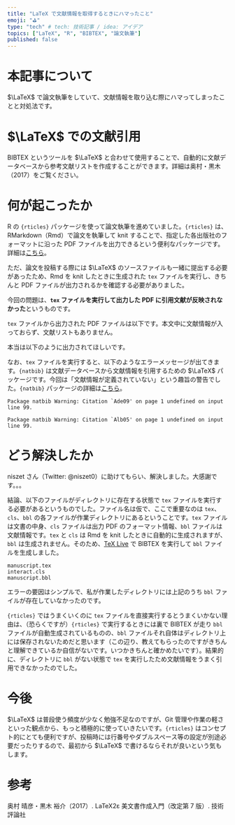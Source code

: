 ```yaml
---
title: "LaTeX で文献情報を取得するときにハマったこと"
emoji: "⛳"
type: "tech" # tech: 技術記事 / idea: アイデア
topics: ["LaTeX", "R", "BIBTEX", "論文執筆"]
published: false
---
```


# 本記事について

$\LaTeX$ で論文執筆をしていて、文献情報を取り込む際にハマってしまったことと対処法です。

# $\LaTeX$ での文献引用

$\mathrm{BIBTEX}$ というツールを $\LaTeX$ と合わせて使用することで、自動的に文献データベースから参考文献リストを作成することができます。詳細は奥村・黒木（2017）をご覧ください。

# 何が起こったか

R の `{rticles}` パッケージを使って論文執筆を進めていました。`{rticles}` は、RMarkdown（Rmd）で論文を執筆して knit することで、指定した各出版社のフォーマットに沿った PDF ファイルを出力できるという便利なパッケージです。詳細は[こちら](https://github.com/rstudio/rticles)。

ただ、論文を投稿する際には $\LaTeX$ のソースファイルも一緒に提出する必要があったため、Rmd を knit したときに生成された `tex` ファイルを実行し、きちんと PDF ファイルが出力されるかを確認する必要がありました。

今回の問題は、**`tex` ファイルを実行して出力した PDF に引用文献が反映されなかった**というものです。

`tex` ファイルから出力された PDF ファイルは以下です。本文中に文献情報が入っておらず、文献リストもありません。

本当は以下のように出力されてほしいです。

なお、`tex` ファイルを実行すると、以下のようなエラーメッセージが出てきます。`{natbib}` は文献データベースから文献情報を引用するための $\LaTeX$ パッケージです。今回は「文献情報が定義されていない」という趣旨の警告でした。`{natbib}` パッケージの詳細は[こちら](https://ctan.org/pkg/natbib)。

```
Package natbib Warning: Citation `Ade09' on page 1 undefined on input line 99.

Package natbib Warning: Citation `Alb05' on page 1 undefined on input line 99.
```

# どう解決したか

niszet さん（Twitter: @niszet0）に助けてもらい、解決しました。大感謝です。。。

結論、以下のファイルがディレクトリに存在する状態で `tex` ファイルを実行する必要があるというものでした。ファイル名は仮で、ここで重要なのは `tex`、`cls`、`bbl` の各ファイルが作業ディレクトリにあるということです。`tex` ファイルは文書の中身、`cls` ファイルは出力 PDF のフォーマット情報、`bbl` ファイルは文献情報です。`tex` と `cls` は Rmd を knit したときに自動的に生成されますが、`bbl` は生成されません。そのため、[TeX Live](https://texwiki.texjp.org/?TeX%20Live) で $\mathrm{BIBTEX}$ を実行して `bbl` ファイルを生成しました。

```
manuscript.tex
interact.cls
manuscript.bbl
```

エラーの要因はシンプルで、私が作業したディレクトリには上記のうち `bbl` ファイルが存在していなかったのです。

`{rticles}` ではうまくいくのに `tex` ファイルを直接実行するとうまくいかない理由は、（恐らくですが）`{rticles}` で実行するときには裏で $\mathrm{BIBTEX}$ が走り `bbl` ファイルが自動生成されているものの、`bbl` ファイルそれ自体はディレクトリ上には保存されないためだと思います（この辺り、教えてもらったのですがきちんと理解できているか自信がないです。いつかきちんと確かめたいです）。結果的に、ディレクトリに `bbl` がない状態で `tex` を実行したため文献情報をうまく引用できなかったのでした。

# 今後

$\LaTeX$ は普段使う頻度が少なく勉強不足なのですが、Git 管理や作業の軽さといった観点から、もっと積極的に使っていきたいです。`{rticles}` はコンセプト的にとても便利ですが、投稿時には行番号やダブルスペース等の設定が別途必要だったりするので、最初から $\LaTeX$ で書けるならそれが良いという気もします。

# 参考

奥村 晴彦・黒木 裕介（2017）. LaTeX2ε 美文書作成入門（改定第 7 版）. 技術評論社